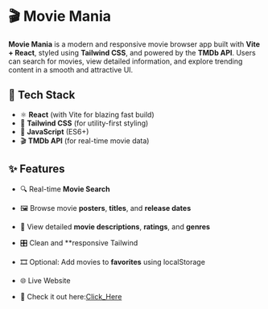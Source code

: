 # 🎬 Movie Mania

**Movie Mania** is a modern and responsive movie browser app built with **Vite + React**, styled using **Tailwind CSS**, and powered by the **TMDb API**. Users can search for movies, view detailed information, and explore trending content in a smooth and attractive UI.

## 🚀 Tech Stack

- ⚛️ **React** (with Vite for blazing fast build)
- 🎨 **Tailwind CSS** (for utility-first styling)
- 🧠 **JavaScript** (ES6+)
- 🎬 **TMDb API** (for real-time movie data)

## ✨ Features

- 🔍 Real-time **Movie Search**
- 🖼️ Browse movie **posters**, **titles**, and **release dates**
- 📃 View detailed **movie descriptions**, **ratings**, and **genres**
- 🎛️ Clean and **responsive  Tailwind
- 🎞️ Optional: Add movies to **favorites** using localStorage

- 🌐 Live Website
- 🔗 Check it out here:[Click_Here](https://movie-mania-two-omega.vercel.app/)

